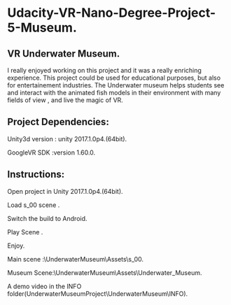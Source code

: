 # Udacity-VR-Nano-Degree-Project-5-Museum.

## VR Underwater Museum.

I really enjoyed working on this project and it was a really enriching experience. 
This project could be used for educational purposes, but also for entertainement industries. 
The Underwater museum helps students see and interact with the animated fish models in their environment with many fields of view  , and live the magic of VR.


## Project Dependencies:

Unity3d version : unity 2017.1.0p4.(64bit).

GoogleVR SDK :version 1.60.0.

## Instructions:

Open project in Unity 2017.1.0p4.(64bit).

Load s_00 scene .

Switch the build to Android.

Play Scene .

Enjoy.

Main scene :\UnderwaterMuseum\Assets\s_00.

Museum Scene:\UnderwaterMuseum\Assets\Underwater_Museum.

A demo video in the INFO folder(UnderwaterMuseumProject\UnderwaterMuseum\INFO).

